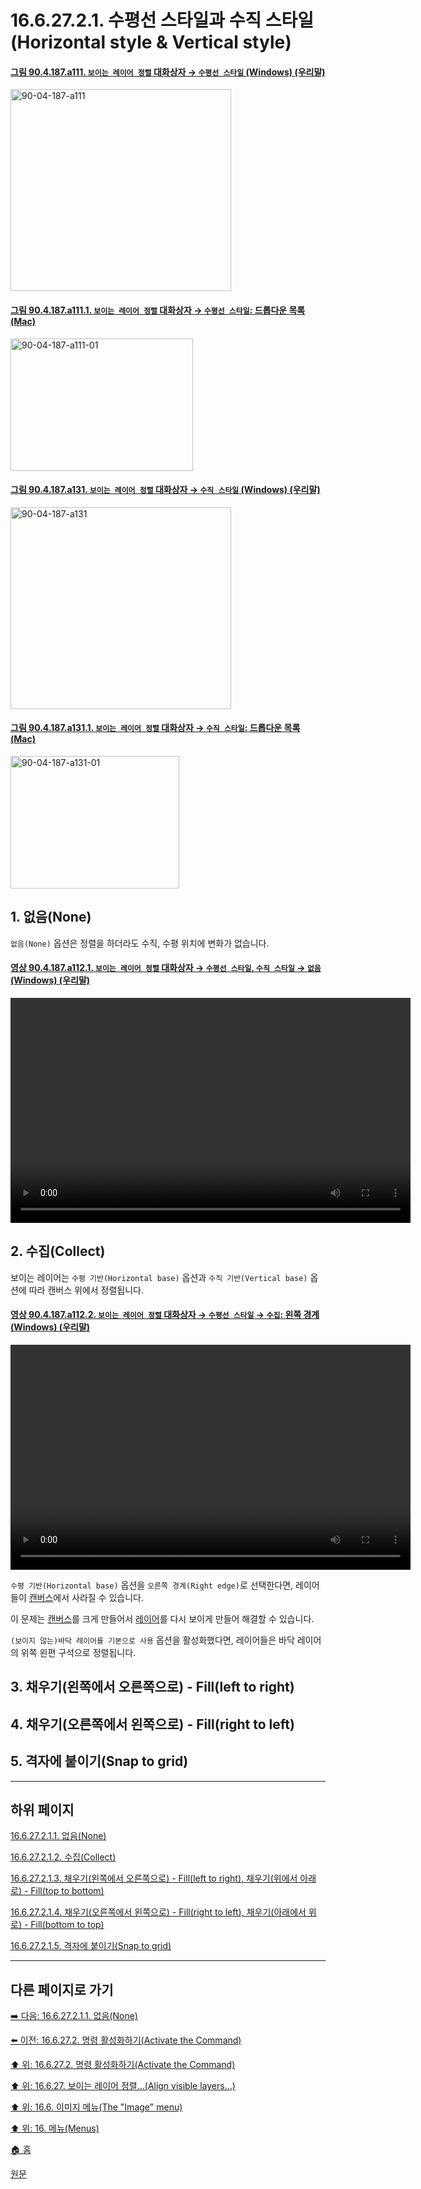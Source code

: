 # 16.6.27.2.1. 수평선 스타일과 수직 스타일(Horizontal style & Vertical style)

<a id="90-04-187-a111"></a>

#### [그림 90.4.187.a111. `보이는 레이어 정렬` 대화상자 → `수평선 스타일` (Windows) (우리말)](./90-04-0187-align_visible_layers.md#90-04-187-a111)
<img width="353" height="323" alt="90-04-187-a111" src="https://github.com/user-attachments/assets/4dcae9ba-37a6-4720-91cf-007d1aaa50c9" />

<a id="90-04-187-a111-01"></a>

#### [그림 90.4.187.a111.1. `보이는 레이어 정렬` 대화상자 → `수평선 스타일`: 드롭다운 목록 (Mac)](./90-04-0187-align_visible_layers.md#90-04-187-a111-01)
<img width="292" height="212" alt="90-04-187-a111-01" src="https://github.com/user-attachments/assets/12416bf6-0aa7-43df-b631-4e9348a57fd6" />

<a id="90-04-187-a131"></a>

#### [그림 90.4.187.a131. `보이는 레이어 정렬` 대화상자 → `수직 스타일` (Windows) (우리말)](./90-04-0187-align_visible_layers.md#90-04-187-a131)
<img width="353" height="323" alt="90-04-187-a131" src="https://github.com/user-attachments/assets/217ca4c7-0edf-4184-b19d-8897ffa59b71" />

<a id="90-04-187-a131-01"></a>

#### [그림 90.4.187.a131.1. `보이는 레이어 정렬` 대화상자 → `수직 스타일`: 드롭다운 목록 (Mac)](./90-04-0187-align_visible_layers.md#90-04-187-a131-01)
<img width="270" height="212" alt="90-04-187-a131-01" src="https://github.com/user-attachments/assets/6d7dc8bc-622e-4710-acca-5edb43690d49" />

<a id="16-06-27-02-01-s1"></a>

## 1. 없음(None)
`없음(None)` 옵션은 정렬을 하더라도 수직, 수평 위치에 변화가 없습니다.

<a id="90-04-187-a112-01"></a>

#### [영상 90.4.187.a112.1. `보이는 레이어 정렬` 대화상자 → `수평선 스타일`, `수직 스타일` → `없음` (Windows) (우리말)](./90-04-0187-align_visible_layers.md#90-04-187-a112-01)
<video controls="controls" width="640" height="360" src="https://github.com/user-attachments/assets/41b7acbc-7a95-4aca-b5c0-3f8b1441be21"></video>

<a id="16-06-27-02-01-s2"></a>

## 2. 수집(Collect)
보이는 레이어는 `수평 기반(Horizontal base)` 옵션과 `수직 기반(Vertical base)` 옵션에 따라 캔버스 위에서 정렬됩니다.

<a id="90-04-187-a112-02"></a>

#### [영상 90.4.187.a112.2. `보이는 레이어 정렬` 대화상자 → `수평선 스타일` → `수집`: 왼쪽 경계 (Windows) (우리말)](./90-04-0187-align_visible_layers.md#90-04-187-a112-02)
<video controls="controls" width="640" height="360" src="https://github.com/user-attachments/assets/067f859e-05ac-4e5f-abe4-c03231e28223"></video>

`수평 기반(Horizontal base)` 옵션을 `오른쪽 경계(Right edge)`로 선택한다면, 레이어들이 [캔버스](./19-glossaryx-canvas.md)에서 사라질 수 있습니다.

이 문제는 [캔버스](./19-glossaryx-canvas.md)를 크게 만들어서 [레이어](./19-glossaryx-layer.md)를 다시 보이게 만들어 해결할 수 있습니다.

`(보이지 않는)바닥 레이어를 기본으로 사용` 옵션을 활성화했다면, 레이어들은 바닥 레이어의 위쪽 왼편 구석으로 정렬됩니다.

<a id="16-06-27-02-01-s3"></a>

## 3. 채우기(왼쪽에서 오른쪽으로) - Fill(left to right)

<a id="16-06-27-02-01-s4"></a>

## 4. 채우기(오른쪽에서 왼쪽으로) - Fill(right to left)

<a id="16-06-27-02-01-s5"></a>

## 5. 격자에 붙이기(Snap to grid)

***

## 하위 페이지

[16.6.27.2.1.1. 없음(None)](./16-06-27-02-01-01-none.md)

[16.6.27.2.1.2. 수집(Collect)](./16-06-27-02-01-02-collect.md)

[16.6.27.2.1.3. 채우기(왼쪽에서 오른쪽으로) - Fill(left to right), 채우기(위에서 아래로) - Fill(top to bottom)](./16-06-27-02-01-03-fill_left_to_right.md)

[16.6.27.2.1.4. 채우기(오른쪽에서 왼쪽으로) - Fill(right to left), 채우기(아래에서 위로) - Fill(bottom to top)](./16-06-27-02-01-04-fill_right_to_left.md)

[16.6.27.2.1.5. 격자에 붙이기(Snap to grid)](./16-06-27-02-01-05-snap_to_grid.md)

***

## 다른 페이지로 가기

[➡️ 다음: 16.6.27.2.1.1. 없음(None)](./16-06-27-02-01-01-none.md)

[⬅️ 이전: 16.6.27.2. 명령 활성화하기(Activate the Command)](./16-06-27-02-00-description_of_the_align_visible_layers_dialog.md)

[⬆️ 위: 16.6.27.2. 명령 활성화하기(Activate the Command)](./16-06-27-02-00-description_of_the_align_visible_layers_dialog.md)

[⬆️ 위: 16.6.27. 보이는 레이어 정렬…(Align visible layers…)](./16-06-27-00-align-visible-layers.md)

[⬆️ 위: 16.6. 이미지 메뉴(The "Image" menu)](./16-06-00-the-image-menu.md)

[⬆️ 위: 16. 메뉴(Menus)](./16-00-menus.md)

[🏠 홈](./00-home.md)

[원문](https://docs.gimp.org/2.10/ko/plug-in-align-layers.html#idm27881)
